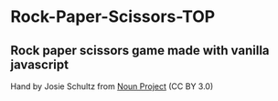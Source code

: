 # Rock-Paper-Scissors-TOP
## Rock paper scissors game made with vanilla javascript

Hand by Josie Schultz from <a href="https://thenounproject.com/browse/icons/term/hand/" target="_blank" title="Hand Icons">Noun Project</a> (CC BY 3.0)
